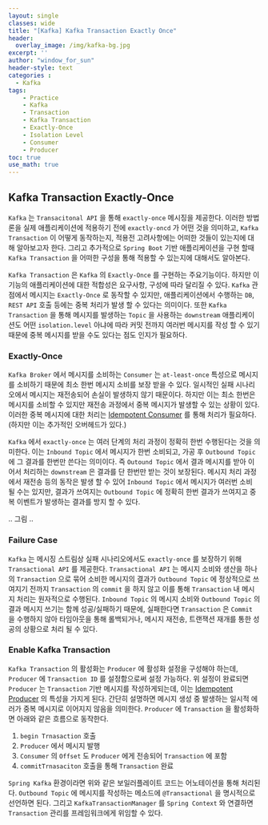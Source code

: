 ```yaml
--- 
layout: single
classes: wide
title: "[Kafka] Kafka Transaction Exactly Once"
header:
  overlay_image: /img/kafka-bg.jpg
excerpt: ''
author: "window_for_sun"
header-style: text
categories :
  - Kafka
tags:
    - Practice
    - Kafka
    - Transaction
    - Kafka Transaction
    - Exactly-Once
    - Isolation Level
    - Consumer
    - Producer
toc: true
use_math: true
---
```


## Kafka Transaction Exactly-Once
`Kafka` 는 `Transacitonal API` 을 통해 `exactly-once` 메시징을 제공한다. 
이러한 방법론을 실제 애플리케이션에 적용하기 전에 `exactly-oncd` 가 어떤 것을 의미하고, 
`Kafka Transaction` 이 어떻게 동작하는지, 적용전 고려사항에는 어떠한 것들이 있는지에 대해 알아보고자 한다. 
그리고 추가적으로 `Spring Boot` 기반 애플리케이션을 구현 할때 
`Kafka Transaction` 을 어떠한 구성을 통해 적용할 수 있는지에 대해서도 알아본다.  

`Kafka Transaction` 은 `Kafka` 의 `Exactly-Once` 를 구현하는 주요기능이다. 
하지만 이 기능의 애플리케이션에 대한 적합성은 요구사항, 구성에 따라 달리질 수 있다. 
`Kafka` 관점에서 메시지는 `Exactly-Once` 로 동작할 수 있지만, 
애플리케이션에서 수행하는 `DB`, `REST API` 호출 등에는 중복 처리가 발생 할 수 있다는 의미이다. 
또한 `Kafka Transaction` 을 통해 메시지를 발생하는 `Topic` 을 사용하는 `downstream` 
애플리케이션도 어떤 `isolation.level` 아냐에 따라 커밋 전까지 여러번 메시지를 작성 할 수 있기 때문에 
중복 메시지를 받을 수도 있다는 점도 인지가 필요하다.  

### Exactly-Once
`Kafka Broker` 에서 메시지를 소비하는 `Consumer` 는 `at-least-once` 특성으로 메시지를 소비하기 때문에 최소 한번 메시지 소비를 보장 받을 수 있다. 
일시적인 실패 시나리오에서 메시지는 재전송되어 손실이 발생하지 않기 때문이다. 
하지만 이는 최소 한번은 메시지를 소비할 수 있지만 재전송 과정에서 중복 메시지가 발생할 수 있는 상황이 있다. 
이러한 중복 메시지에 대한 처리는 [Idempotent Consumer]()
를 통해 처리가 필요하다. (하지만 이는 추가적인 오버헤드가 있다.)  

`Kafka` 에서 `exactly-once` 는 여러 단계의 처리 과정이 정확히 한번 수행된다는 것을 의미한다. 
이는 `Inbound Topic` 에서 메시지가 한번 소비되고, 가공 후 `Outbound Topic` 에 그 결과를 한번만 쓴다는 의미이다. 
즉 `Outound Topic` 에서 결과 메시지를 받아 이어서 처리하는 `downstream` 은 결과를 단 한번만 받는 것이 보장된다. 
메시지 처리 과정에서 재전송 등의 동작은 발생 할 수 있어 `Inbound Topic` 에서 메시지가 여러번 소비 될 수는 있지만, 
결과가 쓰여지는 `Outbound Topic` 에 정확히 한번 결과가 쓰여지고 중복 이벤트가 발생하는 결과를 방지 할 수 있다.  

.. 그림 ..


### Failure Case
`Kafka` 는 메시징 스트림상 실패 시나리오에서도 `exactly-once` 를 보장하기 위해 `Transactional API` 를 제공한다. 
`Transactional API` 는 메시지 소비와 생산을 하나의 `Transaction` 으로 묶어 소비한 메시지의 결과가 `Outbound Topic` 에 정상적으로 
쓰여지기 전까지 `Transaction` 의 `commit` 을 하지 않고 이를 통해 `Transaction` 내 메시지 처리는 원자적으로 수행된다. 
`Inbound Topic` 의 메시지 소비와 `Outbound Topic` 의 결과 메시지 쓰기는 함께 성공/실패하기 때문에, 
실패한다면 `Transaction` 은 `Commit` 을 수행하지 않아 타임아웃을 통해 롤백되거나, 메시지 재전송, 트랜잭션 재개를 통한 성공의 상황으로 처리 될 수 있다.  


### Enable Kafka Transaction
`Kafka Transaction` 의 활성화는 `Producer` 에 활성화 설정을 구성해야 하는데, 
`Producer` 에 `Transaction ID` 를 설정함으로써 설정 가능하다. 
위 설정이 완료되면 `Producer` 는 `Transaction` 기반 메시지를 작성하게되는데, 
이는 [Idempotent Producer]()
의 특성을 가지게 된다. 
간단히 설명하면 메시지 생성 중 발생하는 일시적 에러가 중복 메시지로 이어지지 않음을 의미한다. 
`Producer` 에 `Transaction` 을 활성화하면 아래와 같은 흐름으로 동작한다.  

1. `begin Trnasaction` 호출
2. `Producer` 에서 메시지 발행
3. `Consumer` 의 `Offset` 도 `Producer` 에게 전송되어 `Transaction` 에 포함
4. `commitTrnasaciton` 호출을 통해 `Transaction` 완료

`Spring Kafka` 환경이라면 위와 같은 보일러플레이트 코드는 어노테이션을 통해 처리된다. 
`Outbound Topic` 에 메시지를 작성하는 메소드에 `@Transactional` 을 명시적으로 선언하면 된다. 
그리고 `KafkaTransactionManager` 를 `Spring Context` 와 연결하면 `Transaction` 관리를 프레임워크에게 위임할 수 있다.   
